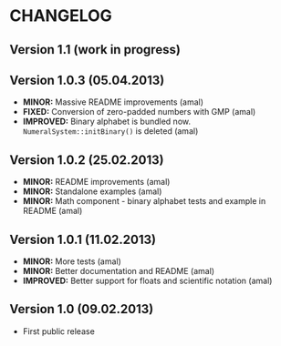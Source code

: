 CHANGELOG
=========

## Version 1.1 (work in progress)


## Version 1.0.3 (05.04.2013)
- **MINOR:** Massive README improvements (amal)
- **FIXED:** Conversion of zero-padded numbers with GMP (amal)
- **IMPROVED:** Binary alphabet is bundled now. `NumeralSystem::initBinary()` is deleted (amal)


## Version 1.0.2 (25.02.2013)
- **MINOR:** README improvements (amal)
- **MINOR:** Standalone examples (amal)
- **MINOR:** Math component - binary alphabet tests and example in README (amal)


## Version 1.0.1 (11.02.2013)
- **MINOR:** More tests (amal)
- **MINOR:** Better documentation and README (amal)
- **IMPROVED:** Better support for floats and scientific notation (amal)


## Version 1.0 (09.02.2013)
- First public release
